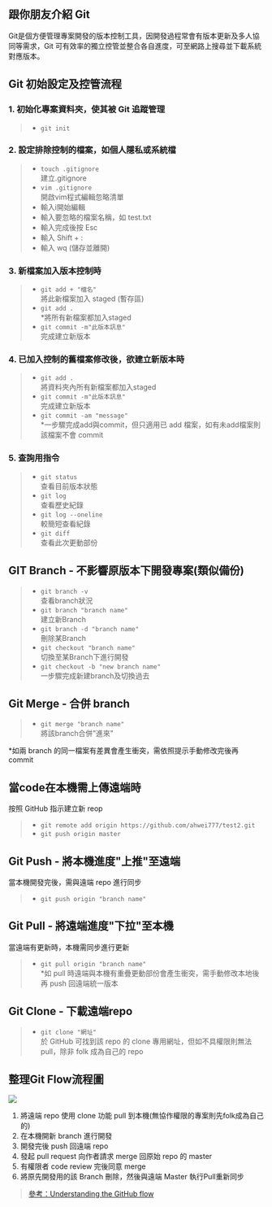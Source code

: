 ## 跟你朋友介紹 Git

Git是個方便管理專案開發的版本控制工具，因開發過程常會有版本更新及多人協同等需求，Git 可有效率的獨立控管並整合各自進度，可至網路上搜尋並下載系統對應版本。

## Git 初始設定及控管流程

### 1. 初始化專案資料夾，使其被 Git 追蹤管理

>- `git init`

### 2. 設定排除控制的檔案，如個人隱私或系統檔
>- `touch .gitignore`  
建立.gitignore  
>- `vim .gitignore`  
開啟vim程式編輯忽略清單  
>- 輸入i開始編輯  
>- 輸入要忽略的檔案名稱，如 test.txt
>- 輸入完成後按 Esc 
>- 輸入 Shift + :
>- 輸入 wq (儲存並離開)

### 3. 新檔案加入版本控制時
>- `git add + "檔名"`  
將此新檔案加入 staged (暫存區) 
>- `git add .`  
*將所有新檔案都加入staged  
>- `git commit -m"此版本訊息"`  
完成建立新版本  

### 4. 已加入控制的舊檔案修改後，欲建立新版本時
>- `git add .`  
將資料夾內所有新檔案都加入staged  
>- `git commit -m"此版本訊息"`  
完成建立新版本  
>- `git commit -am "message"`  
*一步驟完成add與commit，但只適用已 add 檔案，如有未add檔案則該檔案不會 commit

### 5. 查詢用指令
>- `git status`  
查看目前版本狀態
>- `git log`  
查看歷史紀錄
>- `git log --oneline`  
較簡短查看紀錄
>- `git diff`  
查看此次更動部份

## GIT Branch - 不影響原版本下開發專案(類似備份)

>- `git branch -v`  
查看branch狀況
>- `git branch "branch name"`  
建立新Branch
>- `git branch -d "branch name"`  
刪除某Branch
>- `git checkout "branch name"`  
切換至某Branch下進行開發
>- `git checkout -b "new branch name"`  
一步驟完成新建branch及切換過去

## Git Merge - 合併 branch 
>- `git merge "branch name"`  
>將該branch合併"進來"

*如兩 branch 的同一檔案有差異會產生衝突，需依照提示手動修改完後再 commit

## 當code在本機需上傳遠端時
按照 GitHub 指示建立新 reop
>- `git remote add origin https://github.com/ahwei777/test2.git`
>- `git push origin master`  

## Git Push - 將本機進度"上推"至遠端
當本機開發完後，需與遠端 repo 進行同步
>- `git push origin "branch name"`

## Git Pull - 將遠端進度"下拉"至本機
當遠端有更新時，本機需同步進行更新
>- `git pull origin "branch name"`  
*如 pull 時遠端與本機有重疊更動部份會產生衝突，需手動修改本地後再 push 回遠端統一版本

## Git Clone - 下載遠端repo
>- `git clone "網址"`  
於 GitHub 可找到該 repo 的 clone 專用網址，但如不具權限則無法 pull，除非 folk 成為自己的 repo

## 整理Git Flow流程圖
![](https://i.imgur.com/NjZV0E8.png)

1. 將遠端 repo 使用 clone 功能 pull 到本機(無協作權限的專案則先folk成為自己的)
2. 在本機開新 branch 進行開發
3. 開發完後 push 回遠端 repo  
4. 發起 pull request 向作者請求 merge 回原始 repo 的 master
5. 有權限者 code review 完後同意 merge
6. 將原先開發用的該 Branch 刪除，然後與遠端 Master 執行Pull重新同步
>[參考：Understanding the GitHub flow](https://guides.github.com/introduction/flow/)
